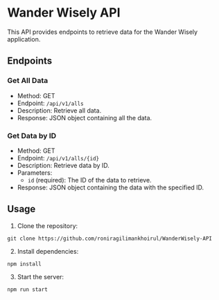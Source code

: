 # Wander Wisely API

This API provides endpoints to retrieve data for the Wander Wisely application.

## Endpoints

### Get All Data
- Method: GET
- Endpoint: `/api/v1/alls`
- Description: Retrieve all data.
- Response: JSON object containing all the data.

### Get Data by ID
- Method: GET
- Endpoint: `/api/v1/alls/{id}`
- Description: Retrieve data by ID.
- Parameters:
  - `id` (required): The ID of the data to retrieve.
- Response: JSON object containing the data with the specified ID.

## Usage

1. Clone the repository:

```shell
git clone https://github.com/roniragilimankhoirul/WanderWisely-API
```

2. Install dependencies:

```shell
npm install
```

3. Start the server:

```shell
npm run start
```
